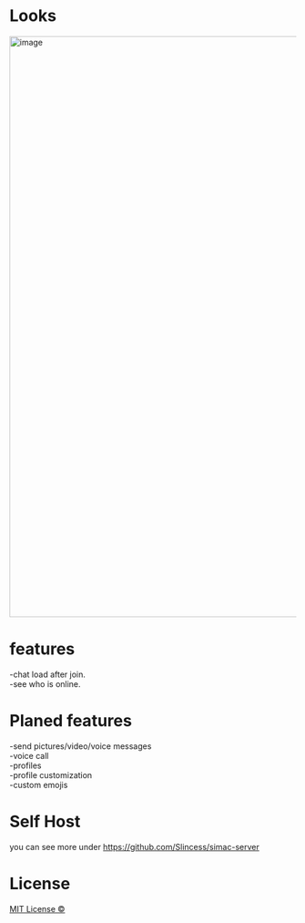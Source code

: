 # Looks

<img width="1916" height="1020" alt="image" src="https://github.com/user-attachments/assets/f38fcbad-3169-45c5-aa76-9994e71410ce" />

# features
-chat load after join.  
-see who is online.

# Planed features
-send pictures/video/voice messages  
-voice call  
-profiles    
-profile customization  
-custom emojis  

# Self Host  
you can see more under <linka>https://github.com/Slincess/simac-server</linka>

# License
[MIT License ©](https://github.com/Slincess/simac/blob/main/LICENSE)
